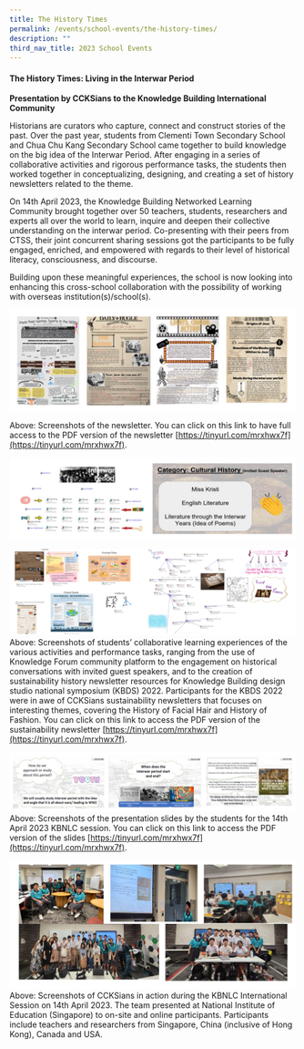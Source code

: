 ```yaml
---
title: The History Times
permalink: /events/school-events/the-history-times/
description: ""
third_nav_title: 2023 School Events
---
```

#### The History Times: Living in the Interwar Period #### 

**Presentation by CCKSians to the Knowledge Building International Community**

Historians are curators who capture, connect and construct stories of the past. Over the past year, students from Clementi Town Secondary School and Chua Chu Kang Secondary School came together to build knowledge on the big idea of the Interwar Period. After engaging in a series of collaborative activities and rigorous performance tasks, the students then worked together in conceptualizing, designing, and creating a set of history newsletters related to the theme. 

On 14th April 2023, the Knowledge Building Networked Learning Community brought together over 50 teachers, students, researchers and experts all over the world to learn, inquire and deepen their collective understanding on the interwar period. Co-presenting with their peers from CTSS, their joint concurrent sharing sessions got the participants to be fully engaged, enriched, and empowered with regards to their level of historical literacy, consciousness, and discourse.  

Building upon these meaningful experiences, the school is now looking into enhancing this cross-school collaboration with the possibility of working with overseas institution(s)/school(s).   

![](/images/Events/School%20Events/The%20history%20times/HistoryTimesPhoto01.jpg)

Above: Screenshots of the newsletter. You can click on this link to have full access to the PDF version of the newsletter [https://tinyurl.com/mrxhwx7f](https://tinyurl.com/mrxhwx7f).


![](/images/Events/School%20Events/The%20history%20times/HistoryTimesPhoto02.jpg)


![](/images/Events/School%20Events/The%20history%20times/HistoryTimesPhoto03.jpg)
Above: Screenshots of students’ collaborative learning experiences of the various activities and performance tasks, ranging from the use of Knowledge Forum community platform to the engagement on historical conversations with invited guest speakers, and to the creation of sustainability history newsletter resources for Knowledge Building design studio national symposium (KBDS) 2022. Participants for the KBDS 2022 were in awe of CCKSians sustainability newsletters that focuses on interesting themes, covering the History of Facial Hair and History of Fashion. You can click on this link to access the PDF version of the sustainability newsletter [https://tinyurl.com/mrxhwx7f](https://tinyurl.com/mrxhwx7f). 


![](/images/Events/School%20Events/The%20history%20times/HistoryTimesPhoto04.jpg)
Above: Screenshots of the presentation slides by the students for the 14th April 2023 KBNLC session. You can click on this link to access the PDF version of the slides [https://tinyurl.com/mrxhwx7f](https://tinyurl.com/mrxhwx7f). 


![](/images/Events/School%20Events/The%20history%20times/HistoryTimesPhoto05.jpg)
Above: Screenshots of CCKSians in action during the KBNLC International Session on 14th April 2023. The team presented at National Institute of Education (Singapore) to on-site and online participants. Participants include teachers and researchers from Singapore, China (inclusive of Hong Kong), Canada and USA.